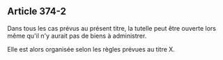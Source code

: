 Article 374-2
----
Dans tous les cas prévus au présent titre, la tutelle peut être ouverte lors
même qu'il n'y aurait pas de biens à administrer.

Elle est alors organisée selon les règles prévues au titre X.
